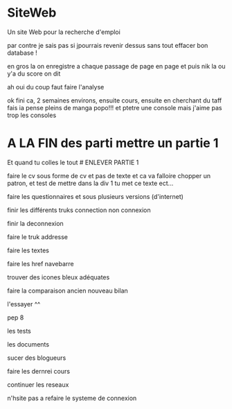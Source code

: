 # SiteWeb

Un site Web pour la recherche d'emploi

par contre je sais pas si jpourrais revenir dessus sans tout effacer bon database !

en gros la on enregistre a chaque passage de page en page et puis nik la ou y'a du score on dit

ah oui du coup faut faire l'analyse

ok fini ca, 2 semaines environs, ensuite cours, ensuite en cherchant du taff fais ia pense pleins de manga popo!!! et ptetre une console mais j'aime pas trop les consoles 


# A LA FIN des parti mettre un partie 1 

Et quand tu colles le tout # ENLEVER PARTIE 1



faire le cv sous forme de cv et pas de texte et ca va falloire chopper un patron,
et test de mettre dans la div 1 tu met ce texte ect...

faire les questionnaires et sous plusieurs versions (d'internet)

finir les différents truks connection non connexion

finir la deconnexion

faire le truk addresse

faire les textes

faire les href navebarre

trouver des icones bleux adéquates

faire la comparaison ancien nouveau bilan

l'essayer ^^

pep 8

les tests

les documents

sucer des blogueurs

faire les dernrei cours

continuer les reseaux

n'hsite pas a refaire le systeme de connexion

